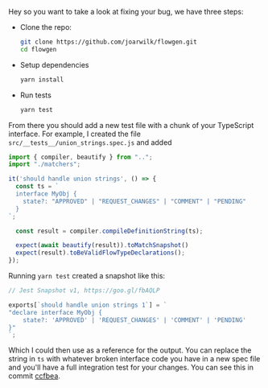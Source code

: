 Hey so you want to take a look at fixing your bug, we have three steps:

* Clone the repo:

  ```sh
  git clone https://github.com/joarwilk/flowgen.git
  cd flowgen
  ```

* Setup dependencies

  ```sh
  yarn install
  ```

* Run tests

  ```sh
  yarn test
  ```

From there you should add a new test file with a chunk of your TypeScript interface. For example, I created the file `src/__tests__/union_strings.spec.js` and added

```js
import { compiler, beautify } from "..";
import "./matchers";

it('should handle union strings', () => {
  const ts = `
  interface MyObj {
    state?: "APPROVED" | "REQUEST_CHANGES" | "COMMENT" | "PENDING"
  }
`;

  const result = compiler.compileDefinitionString(ts);

  expect(await beautify(result)).toMatchSnapshot()
  expect(result).toBeValidFlowTypeDeclarations();
});
```

Running `yarn test` created a snapshot like this:

```js
// Jest Snapshot v1, https://goo.gl/fbAQLP

exports[`should handle union strings 1`] = `
"declare interface MyObj {
    state?: 'APPROVED' | 'REQUEST_CHANGES' | 'COMMENT' | 'PENDING'
}"
`;
```

Which I could then use as a reference for the output. You can replace the string in `ts` with whatever broken interface code you have in a new spec file and you'll have a full integration test for your changes. You can see this in commit [ccfbea](https://github.com/joarwilk/flowgen/commit/ccfbeaa189b14ee70f675601c731bf3c7cb6a88b).
